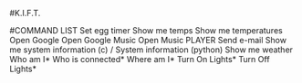 #K.I.F.T.

#COMMAND LIST
Set egg timer
Show me temps
Show me temperatures
Open Google
Open Google Music
Open Music PLAYER
Send e-mail
Show me system information (c) / System information (python)
Show me weather
Who am I*
Who is connected*
Where am I*
Turn On Lights*
Turn Off Lights*
